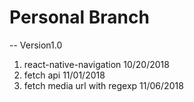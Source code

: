 # Personal Branch
-- Version1.0
1. react-native-navigation 10/20/2018
2. fetch api 11/01/2018
3. fetch media url with regexp 11/06/2018
